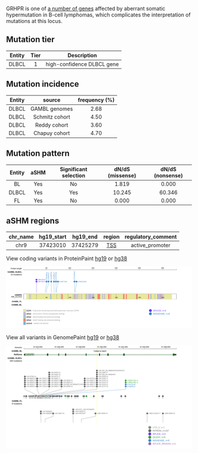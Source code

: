 GRHPR is one of [a number of genes](https://github.com/morinlab/LLMPP/wiki/ashm) affected by aberrant somatic hypermutation in B-cell lymphomas, which complicates the interpretation of mutations at this locus.

## Mutation tier

|Entity|Tier|Description               |
|:------:|:----:|--------------------------|
|DLBCL |1   |high-confidence DLBCL gene|
## Mutation incidence

|Entity|source        |frequency (%)|
|:------:|:--------------:|:-------------:|
|DLBCL |GAMBL genomes |2.68         |
|DLBCL |Schmitz cohort|4.50         |
|DLBCL |Reddy cohort  |3.60         |
|DLBCL |Chapuy cohort |4.70         |

## Mutation pattern

|Entity|aSHM|Significant selection|dN/dS (missense)|dN/dS (nonsense)|
|:------:|:----:|:---------------------:|:----------------:|:----------------:|
|BL    |Yes |No                   | 1.819          | 0.000          |
|DLBCL |Yes |Yes                  |10.245          |60.346          |
|FL    |Yes |No                   | 0.000          | 0.000          |

## aSHM regions

|chr_name|hg19_start|hg19_end|region                                                                                   |regulatory_comment|
|:--------:|:----------:|:--------:|:-----------------------------------------------------------------------------------------:|:------------------:|
|chr9    |37423010  |37425279|[TSS](https://genome.ucsc.edu/s/rdmorin/GAMBL%20hg19?position=chr9%3A37423010%2D37425279)|active_promoter   |



View coding variants in ProteinPaint [hg19](https://www.bcgsc.ca/downloads/morinlab/GAMBL/test/genes/GRHPR_protein.html)  or [hg38](https://www.bcgsc.ca/downloads/morinlab/GAMBL/test/genes/GRHPR_protein_hg38.html)

![image](images/proteinpaint/GRHPR_NM_012203.svg)

View all variants in GenomePaint [hg19](https://www.bcgsc.ca/downloads/morinlab/GAMBL/test/genes/GRHPR.html)  or [hg38](https://www.bcgsc.ca/downloads/morinlab/GAMBL/test/genes/GRHPR_hg38.html)

![image](images/proteinpaint/GRHPR.svg)
